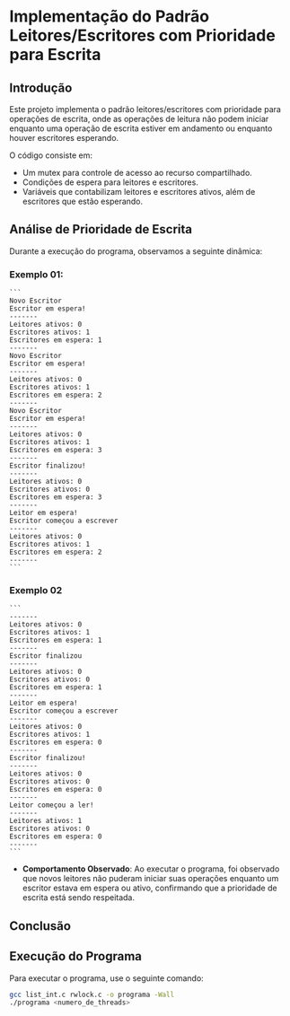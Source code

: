 # Implementação do Padrão Leitores/Escritores com Prioridade para Escrita

## Introdução

Este projeto implementa o padrão leitores/escritores com prioridade para operações de escrita, onde as operações de leitura não podem iniciar enquanto uma operação de escrita estiver em andamento ou enquanto houver escritores esperando.

O código consiste em:
- Um mutex para controle de acesso ao recurso compartilhado.
- Condições de espera para leitores e escritores.
- Variáveis que contabilizam leitores e escritores ativos, além de escritores que estão esperando.

## Análise de Prioridade de Escrita

Durante a execução do programa, observamos a seguinte dinâmica:
### Exemplo 01:
    ```
    Novo Escritor
    Escritor em espera!
    -------
    Leitores ativos: 0
    Escritores ativos: 1
    Escritores em espera: 1
    -------
    Novo Escritor
    Escritor em espera!
    -------
    Leitores ativos: 0
    Escritores ativos: 1
    Escritores em espera: 2
    -------
    Novo Escritor
    Escritor em espera!
    -------
    Leitores ativos: 0
    Escritores ativos: 1
    Escritores em espera: 3
    -------
    Escritor finalizou!
    -------
    Leitores ativos: 0
    Escritores ativos: 0
    Escritores em espera: 3
    -------
    Leitor em espera!
    Escritor começou a escrever
    -------
    Leitores ativos: 0
    Escritores ativos: 1
    Escritores em espera: 2
    -------
    ```
### Exemplo 02
    ```
    -------
    Leitores ativos: 0
    Escritores ativos: 1
    Escritores em espera: 1
    -------
    Escritor finalizou
    -------
    Leitores ativos: 0
    Escritores ativos: 0
    Escritores em espera: 1
    -------
    Leitor em espera!
    Escritor começou a escrever
    -------
    Leitores ativos: 0
    Escritores ativos: 1
    Escritores em espera: 0
    -------
    Escritor finalizou!
    -------
    Leitores ativos: 0
    Escritores ativos: 0
    Escritores em espera: 0
    -------
    Leitor começou a ler!
    -------
    Leitores ativos: 1
    Escritores ativos: 0
    Escritores em espera: 0
    -------
    ```

- **Comportamento Observado**: Ao executar o programa, foi observado que novos leitores não puderam iniciar suas operações enquanto um escritor estava em espera ou ativo, confirmando que a prioridade de escrita está sendo respeitada.
## Conclusão


## Execução do Programa

Para executar o programa, use o seguinte comando:

```bash
gcc list_int.c rwlock.c -o programa -Wall
./programa <numero_de_threads>
```

